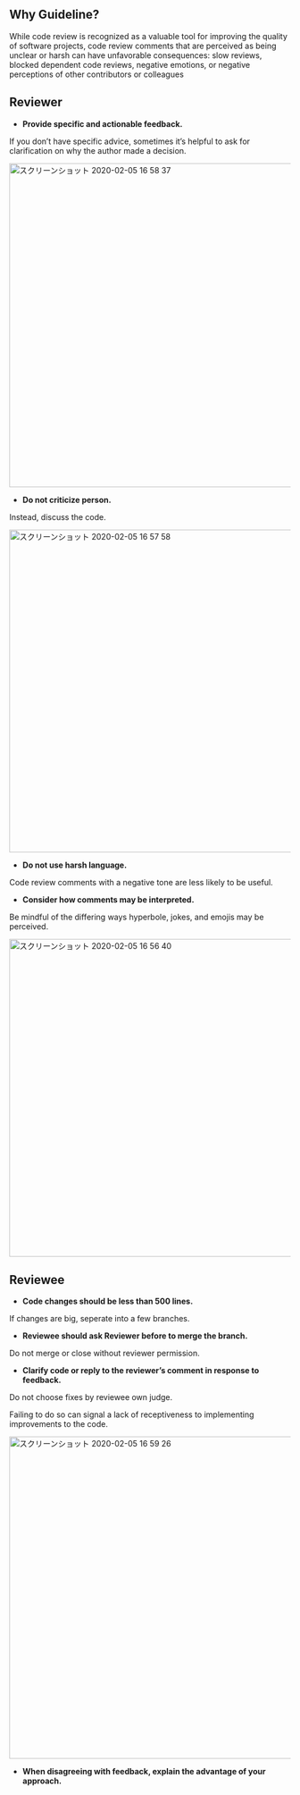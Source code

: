 ## Why Guideline?

While code review is recognized as a valuable tool for improving the quality of software projects, code review comments that are perceived as being unclear or harsh can have unfavorable consequences: slow reviews, blocked dependent code reviews, negative emotions, or negative perceptions of other contributors or colleagues

## Reviewer

- **Provide specific and actionable feedback.**

If you don’t have specific advice, sometimes it’s helpful to ask for clarification on why the author made a decision.

  <img width="580" alt="スクリーンショット 2020-02-05 16 58 37" src="https://user-images.githubusercontent.com/39001773/73822135-c7762a80-4838-11ea-8dba-d664a5998a9d.png">

- **Do not criticize person.**

Instead, discuss the code.

  <img width="578" alt="スクリーンショット 2020-02-05 16 57 58" src="https://user-images.githubusercontent.com/39001773/73822097-b2010080-4838-11ea-82ed-0c1c82ac1129.png">

- **Do not use harsh language.**

Code review comments with a negative tone are less likely to be useful.

- **Consider how comments may be interpreted.**

Be mindful of the differing ways hyperbole, jokes, and emojis may be perceived.

  <img width="569" alt="スクリーンショット 2020-02-05 16 56 40" src="https://user-images.githubusercontent.com/39001773/73822009-8a119d00-4838-11ea-9f76-b551cd5099a2.png">

## Reviewee

- **Code changes should be less than 500 lines.**

If changes are big, seperate into a few branches.

- **Reviewee should ask Reviewer before to merge the branch.**

Do not merge or close without reviewer permission.

- **Clarify code or reply to the reviewer’s comment in response to feedback.**

Do not choose fixes by reviewee own judge.

Failing to do so can signal a lack of receptiveness to implementing improvements to the code.

<img width="577" alt="スクリーンショット 2020-02-05 16 59 26" src="https://user-images.githubusercontent.com/39001773/73822197-e8d71680-4838-11ea-929d-da4deaddad54.png">

- **When disagreeing with feedback, explain the advantage of your approach.**
